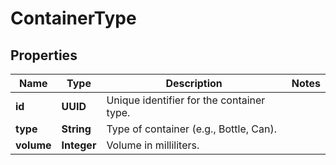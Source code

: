 

# ContainerType

## Properties

Name | Type | Description | Notes
------------ | ------------- | ------------- | -------------
**id** | **UUID** | Unique identifier for the container type. | 
**type** | **String** | Type of container (e.g., Bottle, Can). | 
**volume** | **Integer** | Volume in milliliters. | 



